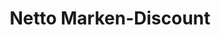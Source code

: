 ---
title: "Netto Marken-Discount"
url: /werdau/netto-marken-discount-greizer-strasse/
shop: Supermarkt
---
